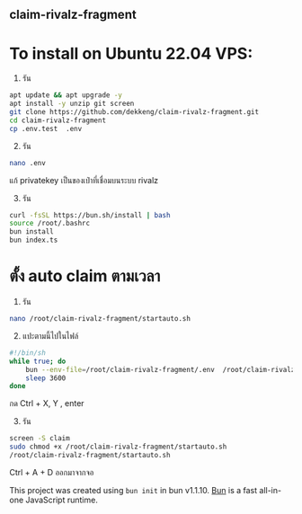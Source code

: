 ## claim-rivalz-fragment

# To install on Ubuntu 22.04 VPS:

1. รัน 
```bash
apt update && apt upgrade -y
apt install -y unzip git screen
git clone https://github.com/dekkeng/claim-rivalz-fragment.git
cd claim-rivalz-fragment
cp .env.test  .env
```

2. รัน
```bash
nano .env
```
แก้ privatekey เป็นของเป๋าที่เชื่อมบนระบบ rivalz

3. รัน
```bash
curl -fsSL https://bun.sh/install | bash
source /root/.bashrc
bun install
bun index.ts
```

# ตั้ง auto claim ตามเวลา
1. รัน
```bash
nano /root/claim-rivalz-fragment/startauto.sh
```

2. แปะตามนี้ไปในไฟล์
```bash
#!/bin/sh
while true; do
    bun --env-file=/root/claim-rivalz-fragment/.env  /root/claim-rivalz-fragment/index.ts
    sleep 3600
done
```
กด Ctrl + X, Y , enter

3. รัน
```bash
screen -S claim
sudo chmod +x /root/claim-rivalz-fragment/startauto.sh
/root/claim-rivalz-fragment/startauto.sh
```
Ctrl + A + D ออกมาจากจอ

This project was created using `bun init` in bun v1.1.10. [Bun](https://bun.sh) is a fast all-in-one JavaScript runtime.
